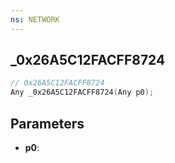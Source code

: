 ```yaml
---
ns: NETWORK
---
```

## _0x26A5C12FACFF8724

```c
// 0x26A5C12FACFF8724
Any _0x26A5C12FACFF8724(Any p0);
```

## Parameters
* **p0**:
